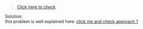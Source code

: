 >[Click here to check](https://leetcode.com/problems/zigzag-conversion/)

Solution:  
this problem is well explained here: [click me and check approach 1](https://leetcode.com/problems/zigzag-conversion/solution/)
